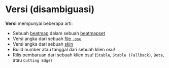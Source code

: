 # Versi (disambiguasi)

**Versi** mempunyai beberapa arti:

- Sebuah [beatmap](/wiki/Beatmap) dalam sebuah [beatmapset](/wiki/Beatmap/Beatmapsets)
- Versi angka dari sebuah [file `.osu`](/wiki/osu!_File_Formats/Osu_(file_format))
- Versi angka dari sebuah [skin](/wiki/Skinning)
- Build number atau tanggal dari sebuah klien osu!
- Rilis pembaruan dari sebuah klien osu! (`Stable`, `Stable (Fallback)`, `Beta`, atau `Cutting Edge`)
